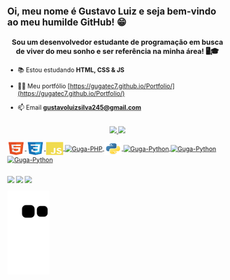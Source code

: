 ## Oi, meu nome é Gustavo Luiz e seja bem-vindo ao meu humilde GitHub! 😁

<h3 align="center">Sou um desenvolvedor estudante de programação em busca de viver do meu sonho e ser referência na minha área! 🖥️🎓</h3>

- 📚 Estou estudando **HTML, CSS & JS**

- 👨‍💻 Meu portfólio [https://gugatec7.github.io/Portfolio/](https://gugatec7.github.io/Portfolio/)

- 📫 Email **gustavoluizsilva245@gmail.com**

##



<div align="center">
  <a href="https://github.com/GuGaTeC7">
  <img height="180em" src="https://github-readme-stats.vercel.app/api?username=GuGaTeC7&show_icons=true&theme=nord&include_all_commits=true&count_private=true"/>
  <img height="180em" src="https://github-readme-stats.vercel.app/api/top-langs/?username=GuGaTeC7&layout=compact&langs_count=7&theme=nord"/>
</div>

<div style="display: inline_block"><br>
  <img align="center" alt="Guga-HTML" height="30" width="40" src="https://raw.githubusercontent.com/devicons/devicon/master/icons/html5/html5-original.svg">
  <img align="center" alt="Guga-CSS" height="30" width="40" src="https://raw.githubusercontent.com/devicons/devicon/master/icons/css3/css3-original.svg">
  <img align="center" alt="Guga-Js" height="30" width="40" src="https://raw.githubusercontent.com/devicons/devicon/master/icons/javascript/javascript-plain.svg">
  <img align="center" alt="Guga-PHP" height="30" width="40" src="https://raw.githubusercontent.com/jmnote/z-icons/master/svg/php.svg">
  <img align="center" alt="Guga-Python" height="30" width="40" src="https://raw.githubusercontent.com/devicons/devicon/master/icons/python/python-original.svg">
  <img align="center" alt="Guga-Python" height="30" width="40" src="https://raw.githubusercontent.com/jmnote/z-icons/master/svg/java.svg">
  <img align="center" alt="Guga-Python" height="30" width="40" src="https://raw.githubusercontent.com/jmnote/z-icons/master/svg/git.svg">
  <img align="center" alt="Guga-Python" height="30" width="40" src="https://raw.githubusercontent.com/jmnote/z-icons/master/svg/github.svg">
</div>
  
  ##
 
<div> 
  <a href="https://www.instagram.com/gug4_____/" target="_blank"><img src="https://img.shields.io/badge/-Instagram-%23E4405F?style=for-the-badge&logo=instagram&logoColor=white" target="_blank"></a>
  <a href = "gustavoluizsilva245@gmail.com"><img src="https://img.shields.io/badge/Gmail-D14836?style=for-the-badge&logo=gmail&logoColor=white" target="_blank"></a>
  <a href="https://www.linkedin.com/in/gustavoluiz1/" target="_blank"><img src="https://img.shields.io/badge/-LinkedIn-%230077B5?style=for-the-badge&logo=linkedin&logoColor=white" target="_blank"></a> 
 
  ![Snake animation](https://github.com/GuGaTeC7/GuGaTeC7/blob/output/github-contribution-grid-snake.svg)
 
</div>
